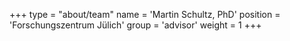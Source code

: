 +++
type = "about/team"
name = 'Martin Schultz, PhD'
position = 'Forschungszentrum Jülich'
group = 'advisor'
weight = 1
+++
